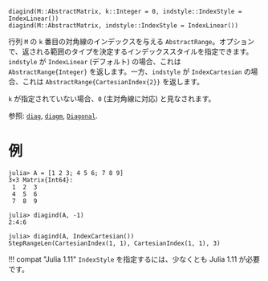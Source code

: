 ```
diagind(M::AbstractMatrix, k::Integer = 0, indstyle::IndexStyle = IndexLinear())
diagind(M::AbstractMatrix, indstyle::IndexStyle = IndexLinear())
```

行列 `M` の `k` 番目の対角線のインデックスを与える `AbstractRange`。オプションで、返される範囲のタイプを決定するインデックススタイルを指定できます。`indstyle` が `IndexLinear` (デフォルト) の場合、これは `AbstractRange{Integer}` を返します。一方、`indstyle` が `IndexCartesian` の場合、これは `AbstractRange{CartesianIndex{2}}` を返します。

`k` が指定されていない場合、`0` (主対角線に対応) と見なされます。

参照: [`diag`](@ref), [`diagm`](@ref), [`Diagonal`](@ref).

# 例

```jldoctest
julia> A = [1 2 3; 4 5 6; 7 8 9]
3×3 Matrix{Int64}:
 1  2  3
 4  5  6
 7  8  9

julia> diagind(A, -1)
2:4:6

julia> diagind(A, IndexCartesian())
StepRangeLen(CartesianIndex(1, 1), CartesianIndex(1, 1), 3)
```

!!! compat "Julia 1.11"
    `IndexStyle` を指定するには、少なくとも Julia 1.11 が必要です。

